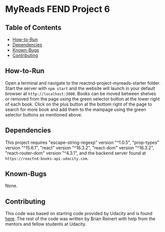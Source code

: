 # MyReads FEND Project 6

## Table of Contents

* [How-to-Run](#How-to-Run)
* [Dependencies](#Dependencies)
* [Known-Bugs](#Known-Bugs)
* [Contributing](#Contributing)

## How-to-Run

Open a terminal and navigate to the reactnd-project-myreads-starter folder. Start the server with `npm start` and the website will launch in your default browser at `http://localhost:3000`. Books can be moved between shelves or removed from the page using the green selector button at the lower right of each book. Click on the plus button at the bottom right of the page to search for more book and add them to the mainpage using the green selector buttons as mentioned above.

## Dependencies

This project requires "escape-string-regexp" version "^1.0.5", "prop-types" version "^15.6.1", "react" version "^16.3.2", "react-dom" version "^16.3.2", "react-router-dom" version "^4.3.1", and the backend server found at `https://reactnd-books-api.udacity.com`.

## Known-Bugs

None.

## Contributing

 This code was based on starting code provided by Udacity and is found [here](https://github.com/udacity/reactnd-project-myreads-starter). The rest of the code was written by Brian Reinert with help from the mentors and fellow students at Udacity.
